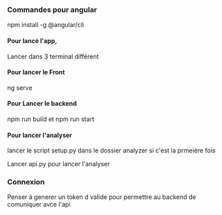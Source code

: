 ### Commandes pour angular

npm install -g @angular/cli

#### Pour lancé l'app, 

Lancer dans 3 terminal différent

#### Pour lancer le Front
ng serve

#### Pour Lancer le backend
npm run build 
et 
npm run start

#### Pour lancer l'analyser
lancer le script setup.py dans le dossier analyzer si c'est la prmeière fois

Lancer api.py pour lancer l'analyser

### Connexion
Penser à generer un token d valide pour permettre au backend de comuniquer avce l'api
